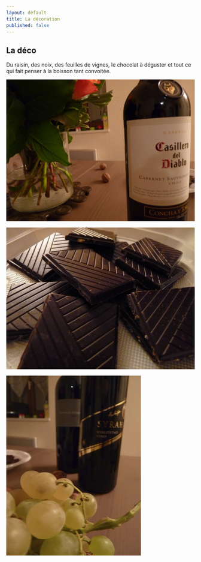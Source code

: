 ```yaml
---
layout: default
title: La décoration
published: false
---
```


## La déco

Du raisin, des noix, des feuilles de vignes, le chocolat à déguster et tout ce qui fait penser à la boisson tant convoitée.


![p1080239](/assets/images/pages/p1080239.jpg)


![p1080241](/assets/images/pages/p1080241.jpg)


![p1080242](/assets/images/pages/p1080242.jpg)
